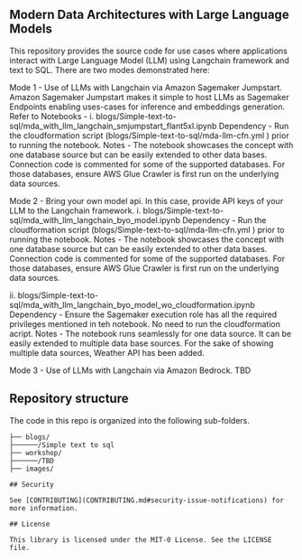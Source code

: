 ## Modern Data Architectures with Large Language Models

This repository provides the source code for use cases where applications interact with Large Language Model (LLM) using Langchain framework and text to SQL.
There are two modes demonstrated here:

Mode 1 - Use of LLMs with Langchain via Amazon Sagemaker Jumpstart.  Amazon Sagemaker Jumpstart makes it simple to host LLMs as Sagemaker Endpoints enabling uses-cases for inference and embeddings generation.
Refer to Notebooks - 
i. blogs/Simple-text-to-sql/mda_with_llm_langchain_smjumpstart_flant5xl.ipynb
Dependency - Run the cloudformation script (blogs/Simple-text-to-sql/mda-llm-cfn.yml ) prior to running the notebook.
Notes - The notebook showcases the concept with one database source but can be easily extended to other data bases. Connection code is commented for some of the supported databases. For those databases, ensure AWS Glue Crawler is first run on the underlying data sources.

Mode 2 - Bring your own model api. In this case, provide API keys of your LLM to the Langchain framework.
i. blogs/Simple-text-to-sql/mda_with_llm_langchain_byo_model.ipynb
Dependency - Run the cloudformation script (blogs/Simple-text-to-sql/mda-llm-cfn.yml ) prior to running the notebook.
Notes - The notebook showcases the concept with one database source but can be easily extended to other data bases. Connection code is commented for some of the supported databases. For those databases, ensure AWS Glue Crawler is first run on the underlying data sources.

ii. blogs/Simple-text-to-sql/mda_with_llm_langchain_byo_model_wo_cloudformation.ipynb
Dependency - Ensure the Sagemaker execution role has all the required privileges mentioned in teh notebook. No need to run the cloudformation acript.
Notes - The notebook runs seamlessly for one data source. It can be easily extended to multiple data base sources.
For the sake of showing multiple data sources, Weather API has been added.

Mode 3 - Use of LLMs with Langchain via Amazon Bedrock.
TBD

## Repository structure
The code in this repo is organized into the following sub-folders.

```├── README.md
├── blogs/
├──────/Simple text to sql
├── workshop/
├──────/TBD
├── images/

## Security

See [CONTRIBUTING](CONTRIBUTING.md#security-issue-notifications) for more information.

## License

This library is licensed under the MIT-0 License. See the LICENSE file.

